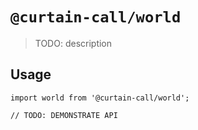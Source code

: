 # `@curtain-call/world`

> TODO: description

## Usage

```
import world from '@curtain-call/world';

// TODO: DEMONSTRATE API
```
